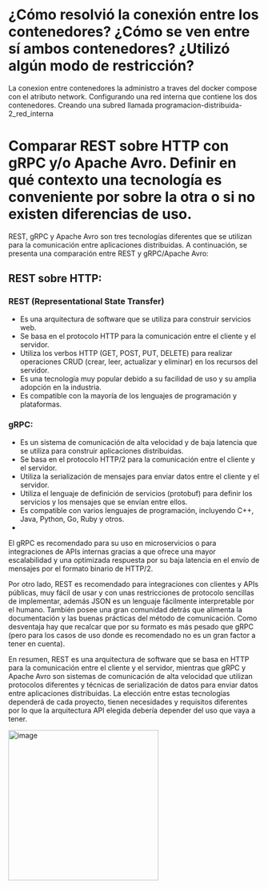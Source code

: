 
#  ¿Cómo resolvió la conexión entre los contenedores? ¿Cómo se ven entre sí ambos contenedores? ¿Utilizó algún modo de restricción?

La conexion entre contenedores la administro a traves del docker compose con el atributo network. Configurando una red interna que contiene los dos contenedores. 
Creando una subred llamada programacion-distribuida-2_red_interna 

# Comparar REST sobre HTTP con gRPC y/o Apache Avro. Definir en qué contexto una tecnología es conveniente por sobre la otra o si no existen diferencias de uso.

REST, gRPC y Apache Avro son tres tecnologías diferentes que se utilizan para la comunicación entre aplicaciones distribuidas. A continuación, 
se presenta una comparación entre REST y gRPC/Apache Avro:

## REST sobre HTTP:

### REST (Representational State Transfer) 
 - Es una arquitectura de software que se utiliza para construir servicios web.
 - Se basa en el protocolo HTTP para la comunicación entre el cliente y el servidor.
 - Utiliza los verbos HTTP (GET, POST, PUT, DELETE) para realizar operaciones CRUD (crear, leer, actualizar y eliminar) en los recursos del servidor.
 - Es una tecnología muy popular debido a su facilidad de uso y su amplia adopción en la industria.
 - Es compatible con la mayoría de los lenguajes de programación y plataformas.

### gRPC:

- Es un sistema de comunicación de alta velocidad y de baja latencia que se utiliza para construir aplicaciones distribuidas.
- Se basa en el protocolo HTTP/2 para la comunicación entre el cliente y el servidor.
- Utiliza la serialización de mensajes para enviar datos entre el cliente y el servidor.
- Utiliza el lenguaje de definición de servicios (protobuf) para definir los servicios y los mensajes que se envían entre ellos.
- Es compatible con varios lenguajes de programación, incluyendo C++, Java, Python, Go, Ruby y otros.
- 
El gRPC es recomendado para su uso en microservicios o para integraciones de APIs internas gracias a que ofrece una mayor escalabilidad y una optimizada respuesta por 
su baja latencia en el envío de mensajes por el formato binario de HTTP/2.

Por otro lado, REST es recomendado para integraciones con clientes y APIs públicas, muy fácil de usar y con unas restricciones de protocolo sencillas de implementar,
además JSON es un lenguaje fácilmente interpretable por el humano. También posee una gran comunidad detrás que alimenta la documentación y las buenas prácticas del método de comunicación. 
Como desventaja hay que recalcar que por su formato es más pesado que gRPC (pero para los casos de uso donde es recomendado no es un gran factor a tener en cuenta).


En resumen, REST es una arquitectura de software que se basa en HTTP para la comunicación entre el cliente y el servidor, mientras que gRPC y 
Apache Avro son sistemas de comunicación de alta velocidad que utilizan protocolos diferentes y técnicas de serialización de datos para enviar datos entre aplicaciones
distribuidas. La elección entre estas tecnologías dependerá de cada proyecto, tienen necesidades y requisitos diferentes por lo que la arquitectura API elegida debería depender del uso que vaya a tener.

<img width="300" alt="image" src="https://user-images.githubusercontent.com/32937466/234299761-3f6aa5bd-1052-49ac-b7be-0fbe407a0154.png">
